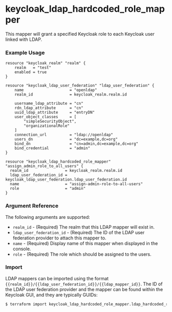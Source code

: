# keycloak_ldap_hardcoded_role_mapper

This mapper will grant a specified Keycloak role to each Keycloak user linked with LDAP.

### Example Usage

```hcl
resource "keycloak_realm" "realm" {
    realm   = "test"
    enabled = true
}

resource "keycloak_ldap_user_federation" "ldap_user_federation" {
    name                    = "openldap"
    realm_id                = keycloak_realm.realm.id

    username_ldap_attribute = "cn"
    rdn_ldap_attribute      = "cn"
    uuid_ldap_attribute     = "entryDN"
    user_object_classes     = [
        "simpleSecurityObject",
        "organizationalRole"
    ]
    connection_url          = "ldap://openldap"
    users_dn                = "dc=example,dc=org"
    bind_dn                 = "cn=admin,dc=example,dc=org"
    bind_credential         = "admin"
}

resource "keycloak_ldap_hardcoded_role_mapper" "assign_admin_role_to_all_users" {
  realm_id                = keycloak_realm.realm.id
  ldap_user_federation_id = keycloak_ldap_user_federation.ldap_user_federation.id
  name                    = "assign-admin-role-to-all-users"
  role                    = "admin"
}
```

### Argument Reference

The following arguments are supported:

- `realm_id` - (Required) The realm that this LDAP mapper will exist in.
- `ldap_user_federation_id` - (Required) The ID of the LDAP user federation provider to attach this mapper to.
- `name` - (Required) Display name of this mapper when displayed in the console.
- `role` - (Required) The role which should be assigned to the users.

### Import

LDAP mappers can be imported using the format `{{realm_id}}/{{ldap_user_federation_id}}/{{ldap_mapper_id}}`.
The ID of the LDAP user federation provider and the mapper can be found within
the Keycloak GUI, and they are typically GUIDs:

```bash
$ terraform import keycloak_ldap_hardcoded_role_mapper.ldap_hardcoded_role_mapper my-realm/af2a6ca3-e4d7-49c3-b08b-1b3c70b4b860/3d923ece-1a91-4bf7-adaf-3b82f2a12b67
```
